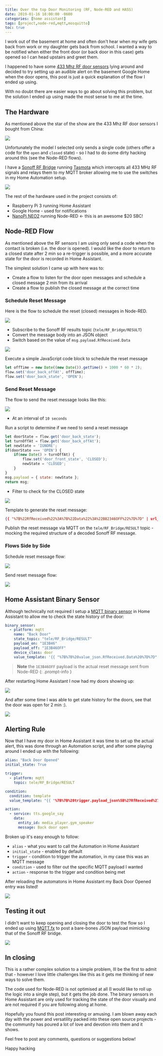 ```yaml
---
title: Over the top Door Monitoring (RF, Node-RED and HASS)
date: 2019-01-16 18:00:00 -0600
categories: [home assistant]
tags: [project,node-red,mqtt,mosquitto]
toc: true
---
```


I work out of the basement at home and often don't hear when my wife gets back from work or my daughter gets back from school. I wanted a way to be notified when either the front door (or back door in this case) gets opened so I can head upstairs and greet them.

I happened to have some [433 Mhz RF door sensors](https://www.aliexpress.com/item/32862123837.html) lying around and decided to try setting up an audible alert on the basement Google Home when the door opens, this post is just a quick explanation of the flow I ended up using.

With no doubt there are easier ways to go about solving this problem, but the solution I ended up using made the most sense to me at the time.

## The Hardware
As mentioned above the star of the show are the 433 Mhz RF door sensors I bought from China:

![](/assets/img/2019/2019-01-16/001.png)

Unfortunately the model I selected only sends a single code (others offer a code for the `open` and `closed` state) - so I had to do some dirty hacking around this (see the Node-RED flows).

I have a [Sonoff RF Bridge](https://itead.cc/product/sonoff-rf-bridge-433/) running [Tasmota](https://github.com/arendst/Tasmota) which intercepts all 433 MHz RF signals and relays them to my MQTT broker allowing me to use the switches in my Home Automation setup.

![](/assets/img/2019/2019-01-16/002.jpg)

The rest of the hardware used in the project consists of:

- Raspberry Pi 3 running Home Assistant
- Google Home - used for notifications
- [NanoPi NEO2](https://nanopi.io/nanopi-neo2.html) running Node-RED <- this is an awesome $20 SBC!

## Node-RED Flow
As mentioned above the RF sensors I am using only send a code when the contact is broken (i.e. the door is opened). I would like the door to return to a closed state after 2 min so a re-trigger is possible, and a more accurate state for the door is recorded in Home Assistant.

The simplest solution I came up with here was to:

- Create a flow to listen for the door open messages and schedule a closed message 2 min from its arrival
- Create a flow to publish the closed message at the correct time

### Schedule Reset Message
Here is the flow to schedule the reset (closed) messages in Node-RED.

![](/assets/img/2019/2019-01-16/003.png)

- Subscribe to the Sonoff RF results topic (`tele/RF_Bridge/RESULT`)
- Convert the message body into an JSON object
- Switch based on the value of `msg.payload.RfReceived.Data`

![](/assets/img/2019/2019-01-16/004.png)

Execute a simple JavaScript code block to schedule the reset message

```js
let offTime = new Date((new Date()).getTime() + 1000 * 60 * 2);
flow.set('door_back_offAt', offTime);
flow.set('door_back_state', 'OPEN');
```

### Send Reset Message
The flow to send the reset message looks like this:

![](/assets/img/2019/2019-01-16/005.png)

- At an interval of `10 seconds`

Run a script to determine if we need to send a reset message

```js
let doorState = flow.get('door_back_state');
let turnOffAt = flow.get('door_back_offAt');
let newState = 'IGNORE';
if(doorState === 'OPEN') {
    if(new Date() > turnOffAt) {
        flow.set('door_front_state', 'CLOSED');
        newState = 'CLOSED';
    }
}
msg.payload = { state: newState };
return msg;
```

- Filter to check for the CLOSED state

![](/assets/img/2019/2019-01-16/006.png)

Template to generate the reset message:

```json
{{ "%7B%22RfReceived%22%3A%7B%22Data%22%3A%22B82346OFF%22%7D%7D" | url_decode }}
```

Publish the reset message via MQTT on the `tele/RF_Bridge/RESULT` topic - mocking the required structure of a decoded Sonoff RF message.

### Flows Side by Side
Schedule reset message flow:

![](/assets/img/2019/2019-01-16/003.png)

Send reset message flow:

![](/assets/img/2019/2019-01-16/005.png)

## Home Assistant Binary Sensor
Although technically not required I setup a [MQTT binary sensor](https://www.home-assistant.io/integrations/binary_sensor.mqtt) in Home Assistant to allow me to check the state history of the door:

```yaml
binary_sensor:
  - platform: mqtt
    name: "Back Door"
    state_topic: "tele/RF_Bridge/RESULT"
    payload_on: "1E3B46"
    payload_off: "1E3B46OFF"
    device_class: door
    value_template: '{{ "%7B%7B%20value_json.RfReceived.Data%20%7D%7D" | url_decode }}'
```

> **Note** the `1E3B46OFF` payload is the actual reset message sent from Node-RED
{: .prompt-info }

After restarting Home Assistant I now had my doors showing up:

![](/assets/img/2019/2019-01-16/007.png)

And after some time I was able to get state history for the doors, see that the door was open for 2 min :).

![](/assets/img/2019/2019-01-16/008.png)

## Alerting Rule
Now that I have my door in Home Assistant it was time to set up the actual alert, this was done through an Automation script, and after some playing around I ended up with the following:

```yaml
alias: "Back Door Opened"
initial_state: True

trigger:
  - platform: mqtt
    topic: tele/RF_Bridge/RESULT

condition:
  condition: template
  value_template: "{{ "%7B%7B%20trigger.payload_json%5B%27RfReceived%27%5D%5B%27Data%27%5D%20%3D%3D%20%271E3B46%27%20%7D%7D" | url_decode }}"

action:
  - service: tts.google_say
    data:
      entity_id: media_player.gym_speaker
      message: Back door open
```

Broken up it's easy enough to follow:

- `alias` - what you want to call the Automation in Home Assistant
- `initial_state` - enabled by default
- `trigger` - condition to trigger the automation, in my case this was an MQTT message
- `condition` - used to filter out the specific MQTT payload I wanted
- `action` - response to the trigger and condition being met

After reloading the automatons in Home Assistant my Back Door Opened entry was listed!

![](/assets/img/2019/2019-01-16/009.png)

## Testing it out
I didn't want to keep opening and closing the door to test the flow so I ended up using [MQTT.fx](https://mqttfx.jensd.de/) to post a bare-bones JSON payload mimicking that of the Sonoff RF bridge.

![](/assets/img/2019/2019-01-16/010.png)

## In closing
This is a rather complex solution to a simple problem, Ill be the first to admit that - however I love little challenges like this as it gets me thinking of new ways to solve them.

The code used for Node-RED is not optimised at all (I would like to roll up the logic into a single step), but it gets the job done. The binary sensors in Home Assistant are only used for tracking the state of the door visually and are not required if you are following along at home.

Hopefully you found this post interesting or amusing. I am blown away each day with the power and versatility packed into these open source projects - the community has poured a lot of love and devotion into them and it shows.

Feel free to post any comments, questions or suggestions below!

Happy hacking
